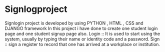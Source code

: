 # Signlogproject
Signlogin project is developed by using PYTHON , HTML , CSS and DJANGO framework In this project i have done to create one student login page and one student signup page also. Login :: It is used to start using the system, usually by typing their name or identity code and a password. Sign :: sign a register to record that one has arrived at a workplace or institution.

